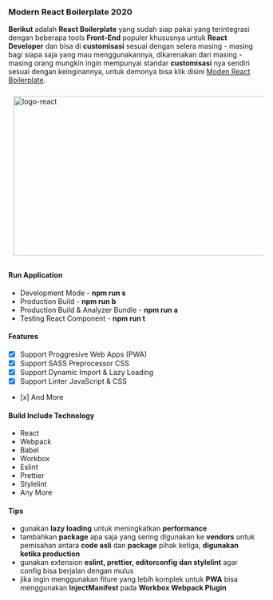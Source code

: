 ### Modern React Boilerplate 2020

**Berikut** adalah **React Boilerplate** yang sudah siap pakai yang terintegrasi dengan beberapa tools **Front-End** populer khususnya untuk **React Developer** dan bisa di **customisasi** sesuai dengan selera masing - masing bagi siapa saja  yang mau menggunakannya, dikarenakan dari masing - masing orang mungkin ingin mempunyai standar **customisasi** nya sendiri sesuai dengan keinginannya, untuk demonya bisa klik disini [Moden React Boilerplate](https://bit.ly/306feZy).

<img src="https://i.imgur.com/pQYU9Fe.png" width="512" height="320" alt="logo-react" style="position:relative; margin: auto; padding:10px">

#### Run Application

+ Development Mode - **npm run s**
+ Production Build - **npm run b**
+ Production Build & Analyzer Bundle - **npm run a**
+ Testing React Component - **npm run t**

#### Features
+	[x] Support Proggresive Web Apps (PWA)
+	[x] Support SASS Preprocessor CSS
+	[x] Support Dynamic Import & Lazy Loading
+	[x] Support Linter JavaScript & CSS
+	 [x] And More

#### Build Include Technology

+ React
+ Webpack
+ Babel
+ Workbox
+ Eslint
+ Prettier
+ Stylelint
+ Any More

#### Tips

+ gunakan **lazy loading** untuk meningkatkan **performance**
+ tambahkan **package** apa saja yang sering digunakan ke **vendors** untuk pemisahan antara **code asli** dan **package** pihak ketiga, **digunakan ketika production**
+ gunakan extension **eslint, prettier, editorconfig dan stylelint** agar config bisa berjalan dengan mulus
+ jika ingin menggunakan fiture yang lebih komplek untuk **PWA** bisa menggunakan  **InjectManifest** pada **Workbox Webpack Plugin**
